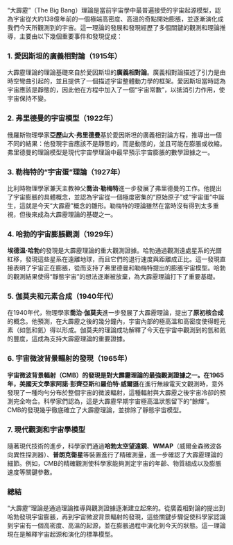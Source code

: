 “大霹靂”（The Big Bang）理論是當前宇宙學中最普遍接受的宇宙起源模型，認為宇宙從大約138億年前的一個極端高密度、高溫的奇點開始膨脹，並逐漸演化成我們今天所觀測到的宇宙。這一理論的發展和發現經歷了多個關鍵的觀測和理論推導，主要由以下幾個重要事件和發現促成：

### 1. **愛因斯坦的廣義相對論（1915年）**
大霹靂理論的理論基礎來自於愛因斯坦的**廣義相對論**。廣義相對論描述了引力是由時空彎曲引起的，並且提供了一個描述宇宙整體動力學的框架。愛因斯坦當時認為宇宙應該是靜態的，因此他在方程中加入了一個“宇宙常數”，以抵消引力作用，使宇宙保持不變。

### 2. **弗里德曼的宇宙模型（1922年）**
俄羅斯物理學家**亞歷山大·弗里德曼**基於愛因斯坦的廣義相對論方程，推導出一個不同的結果：他發現宇宙應該不是靜態的，而是動態的，並且可能在膨脹或收縮。弗里德曼的理論模型是現代宇宙學理論中最早預示宇宙膨脹的數學證據之一。

### 3. **勒梅特的“宇宙蛋”理論（1927年）**
比利時物理學家兼天主教神父**喬治·勒梅特**進一步發展了弗里德曼的工作。他提出了宇宙膨脹的具體概念，並認為宇宙從一個極度密集的“原始原子”或“宇宙蛋”中誕生，這就是今天“大霹靂”概念的雛形。勒梅特的理論雖然在當時沒有得到太多重視，但後來成為大霹靂理論的基礎之一。

### 4. **哈勃的宇宙膨脹觀測（1929年）**
**埃德温·哈勃**的發現是大霹靂理論的重大觀測證據。哈勃通過觀測遠處星系的光譜紅移，發現這些星系在遠離地球，而且它們的退行速度與距離成正比。這一發現直接表明了宇宙正在膨脹，從而支持了弗里德曼和勒梅特提出的膨脹宇宙模型。哈勃的觀測結果使得“靜態宇宙”的想法逐漸被放棄，為大霹靂理論打下了重要基礎。

### 5. **伽莫夫和元素合成（1940年代）**
在1940年代，物理學家**喬治·伽莫夫**進一步發展了大霹靂理論，提出了**原初核合成**的概念。他預測，在大霹靂之後的幾分鐘內，宇宙內部的極高溫和高密度使得輕元素（如氫和氦）得以形成。伽莫夫的理論成功解釋了今天在宇宙中觀測到的氫和氦的豐度，這成為支持大霹靂理論的重要證據。

### 6. **宇宙微波背景輻射的發現（1965年）**
**宇宙微波背景輻射（CMB）**的發現是對大霹靂理論的最強觀測證據之一。在1965年，美國天文學家**阿諾·彭齊亞斯**和**羅伯特·威爾遜**在進行無線電天文觀測時，意外發現了一種均勻分布於整個宇宙的微波輻射，這種輻射與大霹靂之後宇宙冷卻的預測完全吻合。科學家們認為，這是大霹靂早期宇宙極高溫狀態留下的“餘輝”。CMB的發現幾乎徹底確立了大霹靂理論，並排除了靜態宇宙模型。

### 7. **現代觀測和宇宙學模型**
隨著現代技術的進步，科學家們通過**哈勃太空望遠鏡**、**WMAP**（威爾金森微波各向異性探測器）、**普朗克衛星**等裝置進行了精確測量，進一步確認了大霹靂理論的細節。例如，CMB的精確觀測使科學家能夠測定宇宙的年齡、物質組成以及膨脹速度等關鍵參數。

### 總結
“大霹靂”理論是通過理論推導與觀測證據逐漸建立起來的。從廣義相對論的提出到哈勃發現宇宙膨脹，再到宇宙微波背景輻射的發現，這些關鍵步驟促使科學家認識到宇宙有一個高密度、高溫的起源，並在膨脹過程中演化到今天的狀態。這一理論現在是解釋宇宙起源和演化的標準模型。